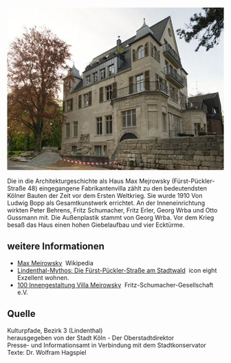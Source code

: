 ![Villa Meirowsky](./images/05315000-b03-t06/p6.9.jpg)

Die in die Architekturgeschichte als Haus Max Mejrowsky (Fürst-Pückler-Straße 48) eingegangene Fabrikantenvilla zählt zu den bedeutendsten Kölner Bauten der Zeit vor dem Ersten Weltkrieg. Sie wurde 1910 Von Ludwig Bopp als Gesamtkunstwerk errichtet. An der Inneneinrichtung wirkten Peter Behrens, Fritz Schumacher, Fritz Erler, Georg Wrba und Otto Gussmann mit. Die Außenplastik stammt von Georg Wrba. Vor dem Krieg besaß das Haus einen hohen Giebelaufbau und vier Ecktürme.

## weitere Informationen

*   [Max Meirowsky](https://de.wikipedia.org/wiki/Max_Meirowsky)  Wikipedia
*   [Lindenthal-Mythos: Die Fürst-Pückler-Straße am Stadtwald](https://icon8.de/lindenthal-mythos-die-fuerst-pueckler-strasse-am-stadtwald/)  icon eight Exzellent wohnen.
*   [100 Innengestaltung Villa Meirowsky](https://fritzschumacher.de/gesellschaft/werkkatalog/100-innengestaltung-villa-meirowsky/)  Fritz-Schumacher-Gesellschaft e.V.

## Quelle

Kulturpfade, Bezirk 3 (Lindenthal)  
herausgegeben von der Stadt Köln - Der Oberstadtdirektor  
Presse- und Informationsamt in Verbindung mit dem Stadtkonservator  
Texte: Dr. Wolfram Hagspiel